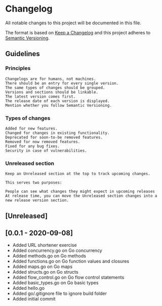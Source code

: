 # Changelog

All notable changes to this project will be documented in this file.

The format is based on [Keep a Changelog](http://keepachangelog.com/en/1.0.0/) and this project adheres to [Semantic Versioning](http://semver.org/spec/v2.0.0.html).

## Guidelines

### Principles

    Changelogs are for humans, not machines.
    There should be an entry for every single version.
    The same types of changes should be grouped.
    Versions and sections should be linkable.
    The latest version comes first.
    The release date of each version is displayed.
    Mention whether you follow Semantic Versioning.

### Types of changes

    Added for new features.
    Changed for changes in existing functionality.
    Deprecated for soon-to-be removed features.
    Removed for now removed features.
    Fixed for any bug fixes.
    Security in case of vulnerabilities.

### Unreleased section

    Keep an Unreleased section at the top to track upcoming changes.

    This serves two purposes:

    People can see what changes they might expect in upcoming releases
    At release time, you can move the Unreleased section changes into a new release version section.

## [Unreleased]

## [0.0.1 - 2020-09-08]

* Added URL shortener exercise
* Added concurrency.go on Go concurrency
* Added methods.go on Go methods
* Added functions.go on Go function values and closures
* Added maps.go on Go maps
* Added structs.go on Go structs
* Added flow_control.go on Go flow control statements
* Added basic_types.go on Go basic types
* Added hello.go
* Added go/.gitignore file to ignore build folder
* Added initial commit
